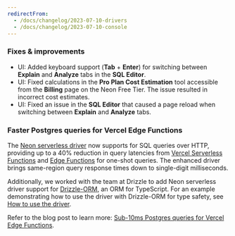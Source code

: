 ```yaml
---
redirectFrom:
  - /docs/changelog/2023-07-10-drivers
  - /docs/changelog/2023-07-10-console
---
```


### Fixes & improvements

- UI: Added keyboard support (**Tab** + **Enter**) for switching between **Explain** and **Analyze** tabs in the **SQL Editor**.
- UI: Fixed calculations in the **Pro Plan Cost Estimation** tool accessible from the **Billing** page on the Neon Free Tier. The issue resulted in incorrect cost estimates.
- UI: Fixed an issue in the **SQL Editor** that caused a page reload when switching between **Explain** and **Analyze** tabs.

### Faster Postgres queries for Vercel Edge Functions

The [Neon serverless driver](https://neon.tech/docs/serverless/serverless-driver) now supports for SQL queries over HTTP, providing up to a 40% reduction in query latencies from [Vercel Serverless Functions](https://vercel.com/docs/concepts/functions/serverless-functions) and [Edge Functions](https://vercel.com/docs/concepts/functions/edge-functions) for one-shot queries. The enhanced driver brings same-region query response times down to single-digit milliseconds.

Additionally, we worked with the team at Drizzle to add Neon serverless driver support for [Drizzle-ORM](https://orm.drizzle.team/), an ORM for TypeScript. For an example demonstrating how to use the driver with Drizzle-ORM for type safety, see [How to use the driver](/docs/serverless/serverless-driver#how-to-use-the-driver).

Refer to the blog post to learn more: [Sub-10ms Postgres queries for Vercel Edge Functions](https://neon.tech/blog/sub-10ms-postgres-queries-for-vercel-edge-functions).
